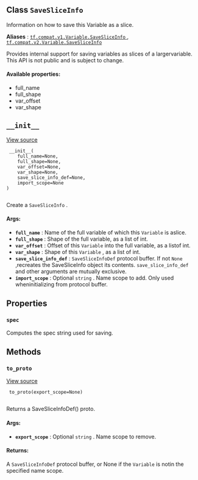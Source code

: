 

## Class  `SaveSliceInfo` 
Information on how to save this Variable as a slice.

**Aliases** : [ `tf.compat.v1.Variable.SaveSliceInfo` ](/api_docs/python/tf/Variable/SaveSliceInfo), [ `tf.compat.v2.Variable.SaveSliceInfo` ](/api_docs/python/tf/Variable/SaveSliceInfo)

Provides internal support for saving variables as slices of a largervariable.  This API is not public and is subject to change.

#### Available properties:
- full_name
- full_shape
- var_offset
- var_shape


##  `__init__` 
[View source](https://github.com/tensorflow/tensorflow/blob/r2.0/tensorflow/python/ops/variables.py#L1293-L1326)

```
 __init__(
    full_name=None,
    full_shape=None,
    var_offset=None,
    var_shape=None,
    save_slice_info_def=None,
    import_scope=None
)
 
```

Create a  `SaveSliceInfo` .

#### Args:
- **`full_name`** : Name of the full variable of which this  `Variable`  is aslice.
- **`full_shape`** : Shape of the full variable, as a list of int.
- **`var_offset`** : Offset of this  `Variable`  into the full variable, as a listof int.
- **`var_shape`** : Shape of this  `Variable` , as a list of int.
- **`save_slice_info_def`** :  `SaveSliceInfoDef`  protocol buffer. If not  `None` ,recreates the SaveSliceInfo object its contents.  `save_slice_info_def` and other arguments are mutually exclusive.
- **`import_scope`** : Optional  `string` . Name scope to add. Only used wheninitializing from protocol buffer.


## Properties


###  `spec` 
Computes the spec string used for saving.

## Methods


###  `to_proto` 
[View source](https://github.com/tensorflow/tensorflow/blob/r2.0/tensorflow/python/ops/variables.py#L1336-L1358)

```
 to_proto(export_scope=None)
 
```

Returns a SaveSliceInfoDef() proto.

#### Args:
- **`export_scope`** : Optional  `string` . Name scope to remove.


#### Returns:
A  `SaveSliceInfoDef`  protocol buffer, or None if the  `Variable`  is notin the specified name scope.

